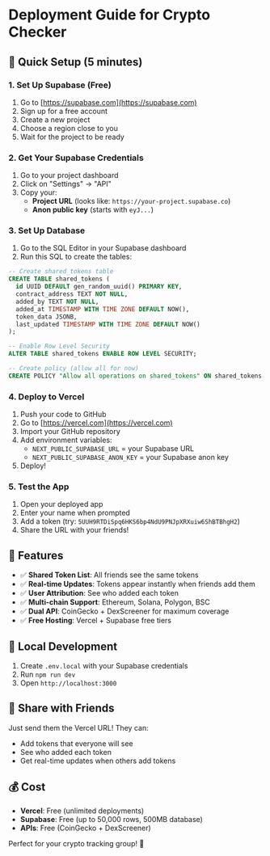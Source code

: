 # Deployment Guide for Crypto Checker

## 🚀 Quick Setup (5 minutes)

### 1. Set Up Supabase (Free)

1. Go to [https://supabase.com](https://supabase.com)
2. Sign up for a free account
3. Create a new project
4. Choose a region close to you
5. Wait for the project to be ready

### 2. Get Your Supabase Credentials

1. Go to your project dashboard
2. Click on "Settings" → "API"
3. Copy your:
   - **Project URL** (looks like: `https://your-project.supabase.co`)
   - **Anon public key** (starts with `eyJ...`)

### 3. Set Up Database

1. Go to the SQL Editor in your Supabase dashboard
2. Run this SQL to create the tables:

```sql
-- Create shared_tokens table
CREATE TABLE shared_tokens (
  id UUID DEFAULT gen_random_uuid() PRIMARY KEY,
  contract_address TEXT NOT NULL,
  added_by TEXT NOT NULL,
  added_at TIMESTAMP WITH TIME ZONE DEFAULT NOW(),
  token_data JSONB,
  last_updated TIMESTAMP WITH TIME ZONE DEFAULT NOW()
);

-- Enable Row Level Security
ALTER TABLE shared_tokens ENABLE ROW LEVEL SECURITY;

-- Create policy (allow all for now)
CREATE POLICY "Allow all operations on shared_tokens" ON shared_tokens FOR ALL USING (true);
```

### 4. Deploy to Vercel

1. Push your code to GitHub
2. Go to [https://vercel.com](https://vercel.com)
3. Import your GitHub repository
4. Add environment variables:
   - `NEXT_PUBLIC_SUPABASE_URL` = your Supabase URL
   - `NEXT_PUBLIC_SUPABASE_ANON_KEY` = your Supabase anon key
5. Deploy!

### 5. Test the App

1. Open your deployed app
2. Enter your name when prompted
3. Add a token (try: `5UUH9RTDiSpq6HKS6bp4NdU9PNJpXRXuiw6ShBTBhgH2`)
4. Share the URL with your friends!

## 🎉 Features

- ✅ **Shared Token List**: All friends see the same tokens
- ✅ **Real-time Updates**: Tokens appear instantly when friends add them
- ✅ **User Attribution**: See who added each token
- ✅ **Multi-chain Support**: Ethereum, Solana, Polygon, BSC
- ✅ **Dual API**: CoinGecko + DexScreener for maximum coverage
- ✅ **Free Hosting**: Vercel + Supabase free tiers

## 🔧 Local Development

1. Create `.env.local` with your Supabase credentials
2. Run `npm run dev`
3. Open `http://localhost:3000`

## 📱 Share with Friends

Just send them the Vercel URL! They can:
- Add tokens that everyone will see
- See who added each token
- Get real-time updates when others add tokens

## 💰 Cost

- **Vercel**: Free (unlimited deployments)
- **Supabase**: Free (up to 50,000 rows, 500MB database)
- **APIs**: Free (CoinGecko + DexScreener)

Perfect for your crypto tracking group! 🚀
